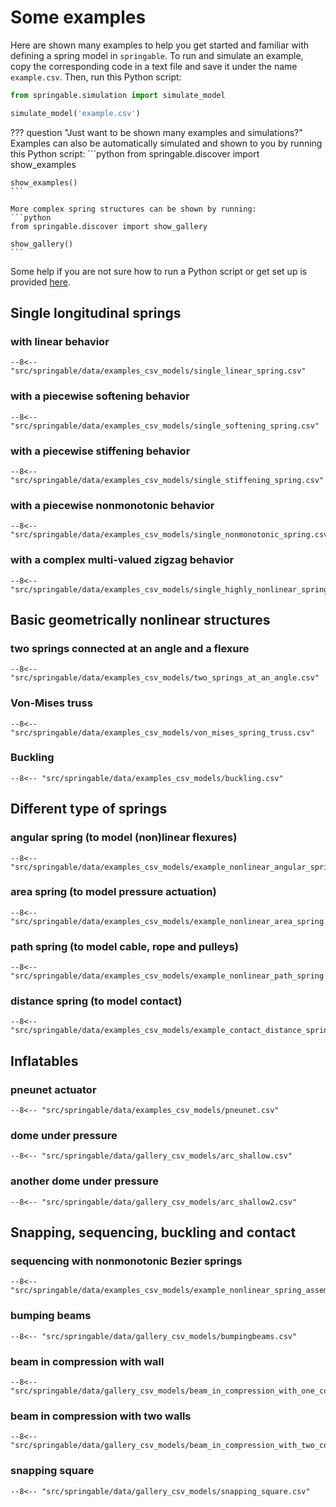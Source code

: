# Some examples

Here are shown many examples to help you get started and familiar with defining a spring model in `springable`. To run and simulate an example, copy the corresponding code in a text file and save it under the name `example.csv`. Then, run this Python script:
```python
from springable.simulation import simulate_model

simulate_model('example.csv')
```

??? question "Just want to be shown many examples and simulations?"
    Examples can also be automatically simulated and shown to you by running this Python script:
    ```python
    from springable.discover import show_examples

    show_examples()
    ```

    More complex spring structures can be shown by running:
    ```python
    from springable.discover import show_gallery

    show_gallery()
    ```

Some help if you are not sure how to run a Python script or get set up is provided [here](getting_started.md).

## Single longitudinal springs
### with linear behavior
```
--8<-- "src/springable/data/examples_csv_models/single_linear_spring.csv"
```
### with a piecewise softening behavior
```
--8<-- "src/springable/data/examples_csv_models/single_softening_spring.csv"
```
### with a piecewise stiffening behavior
```
--8<-- "src/springable/data/examples_csv_models/single_stiffening_spring.csv"
```
### with a piecewise nonmonotonic behavior
```
--8<-- "src/springable/data/examples_csv_models/single_nonmonotonic_spring.csv"
```
### with a complex multi-valued zigzag behavior
```
--8<-- "src/springable/data/examples_csv_models/single_highly_nonlinear_spring.csv"
```

## Basic geometrically nonlinear structures
### two springs connected at an angle and a flexure
```
--8<-- "src/springable/data/examples_csv_models/two_springs_at_an_angle.csv"
```
### Von-Mises truss
```
--8<-- "src/springable/data/examples_csv_models/von_mises_spring_truss.csv"
```
### Buckling
```
--8<-- "src/springable/data/examples_csv_models/buckling.csv"
```

## Different type of springs
### angular spring (to model (non)linear flexures)
```
--8<-- "src/springable/data/examples_csv_models/example_nonlinear_angular_spring.csv"
```
### area spring (to model pressure actuation)
```
--8<-- "src/springable/data/examples_csv_models/example_nonlinear_area_spring.csv"
```
### path spring (to model cable, rope and pulleys)
```
--8<-- "src/springable/data/examples_csv_models/example_nonlinear_path_spring.csv"
```
### distance spring (to model contact)
```
--8<-- "src/springable/data/examples_csv_models/example_contact_distance_spring.csv"
```

## Inflatables
### pneunet actuator
```
--8<-- "src/springable/data/examples_csv_models/pneunet.csv"
```
### dome under pressure
```
--8<-- "src/springable/data/gallery_csv_models/arc_shallow.csv"
```
### another dome under pressure
```
--8<-- "src/springable/data/gallery_csv_models/arc_shallow2.csv"
```

## Snapping, sequencing, buckling and contact
### sequencing with nonmonotonic Bezier springs
```
--8<-- "src/springable/data/examples_csv_models/example_nonlinear_spring_assembly.csv"
```
### bumping beams
```
--8<-- "src/springable/data/gallery_csv_models/bumpingbeams.csv"
```
### beam in compression with wall
```
--8<-- "src/springable/data/gallery_csv_models/beam_in_compression_with_one_contact.csv"
```
### beam in compression with two walls
```
--8<-- "src/springable/data/gallery_csv_models/beam_in_compression_with_two_contacts.csv"
```
### snapping square
```
--8<-- "src/springable/data/gallery_csv_models/snapping_square.csv"
```